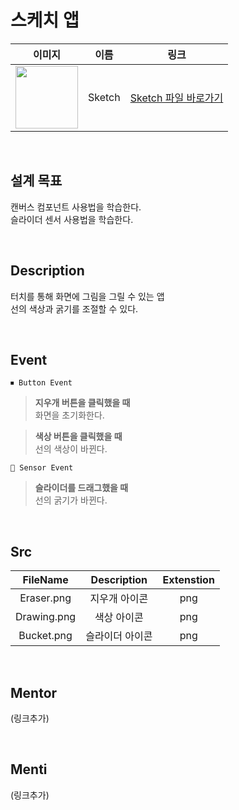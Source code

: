 # 스케치 앱

|                                                            이미지                                                             |    이름    |             링크              |
| :---------------------------------------------------------------------------------------------------------------------------: | :--------: | :---------------------------: |
| <img src="https://user-images.githubusercontent.com/110290146/222441196-8d3db61c-85fd-4707-872f-6db9d270df49.png" width="100"> | Sketch | [Sketch 파일 바로가기](#) |

<br>

## 설계 목표

캔버스 컴포넌트 사용법을 학습한다. \
슬라이더 센서 사용법을 학습한다.

<br>

## Description

터치를 통해 화면에 그림을 그릴 수 있는 앱 \
선의 색상과 굵기를 조절할 수 있다.

<br>

## Event

```
⏹ Button Event
```

> **지우개 버튼을 클릭했을 때**\
> 화면을 초기화한다.

> **색상 버튼을 클릭했을 때**\
> 선의 색상이 바뀐다.

```
📡 Sensor Event
```

> **슬라이더를 드래그했을 때**\
> 선의 굵기가 바뀐다.

<br>

## Src

|      FileName      |   Description  | Extenstion |
| :----------------: |   :---------:  | :--------: |
|     Eraser.png     |  지우개 아이콘  |    png     |
|     Drawing.png    |   색상 아이콘   |    png     |
|     Bucket.png     | 슬라이더 아이콘 |    png     |

<br>

## Mentor

(링크추가)

<br>

## Menti

(링크추가)